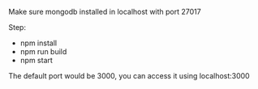 Make sure mongodb installed in localhost with port 27017

Step:
- npm install
- npm run build
- npm start

The default port would be 3000, you can access it using localhost:3000
